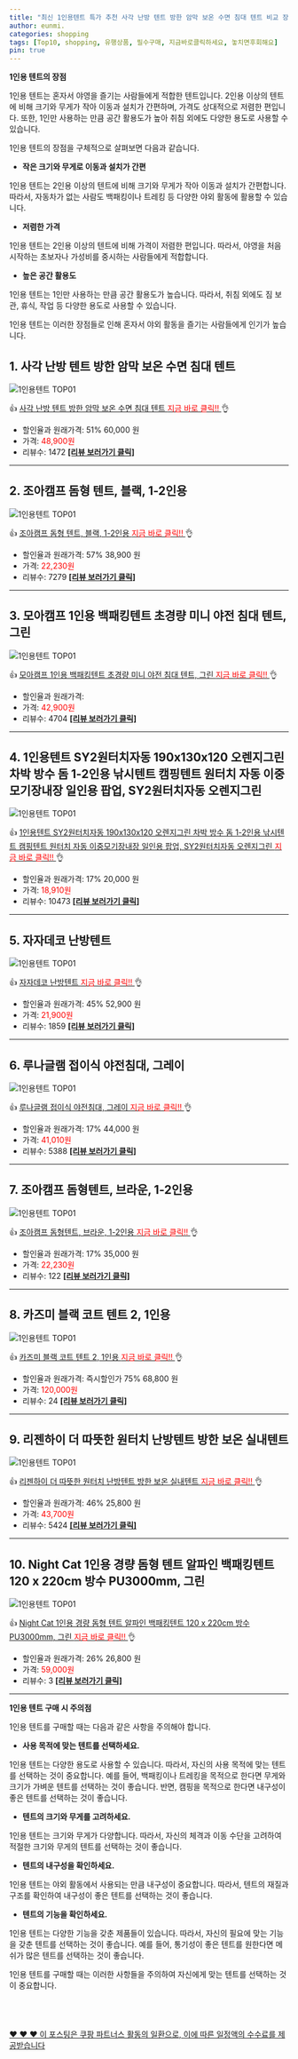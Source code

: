 ```yaml
---
title: "최신 1인용텐트 특가 추천 사각 난방 텐트 방한 암막 보온 수면 침대 텐트 비교 장점"
author: eunmi.
categories: shopping
tags: [Top10, shopping, 유행상품, 필수구매, 지금바로클릭하세요, 놓치면후회해요]
pin: true
---
```

**1인용 텐트의 장점**

1인용 텐트는 혼자서 야영을 즐기는 사람들에게 적합한 텐트입니다. 2인용 이상의 텐트에 비해 크기와 무게가 작아 이동과 설치가 간편하며, 가격도 상대적으로 저렴한 편입니다. 또한, 1인만 사용하는 만큼 공간 활용도가 높아 취침 외에도 다양한 용도로 사용할 수 있습니다.

1인용 텐트의 장점을 구체적으로 살펴보면 다음과 같습니다.

* **작은 크기와 무게로 이동과 설치가 간편**

1인용 텐트는 2인용 이상의 텐트에 비해 크기와 무게가 작아 이동과 설치가 간편합니다. 따라서, 자동차가 없는 사람도 백패킹이나 트레킹 등 다양한 야외 활동에 활용할 수 있습니다.

* **저렴한 가격**

1인용 텐트는 2인용 이상의 텐트에 비해 가격이 저렴한 편입니다. 따라서, 야영을 처음 시작하는 초보자나 가성비를 중시하는 사람들에게 적합합니다.

* **높은 공간 활용도**

1인용 텐트는 1인만 사용하는 만큼 공간 활용도가 높습니다. 따라서, 취침 외에도 짐 보관, 휴식, 작업 등 다양한 용도로 사용할 수 있습니다.

1인용 텐트는 이러한 장점들로 인해 혼자서 야외 활동을 즐기는 사람들에게 인기가 높습니다.

   

## 1. 사각 난방 텐트 방한 암막 보온 수면 침대 텐트

![1인용텐트 TOP01](https://thumbnail10.coupangcdn.com/thumbnails/remote/230x230ex/image/vendor_inventory/de76/62283c023b5630364093ae4a0e1bbfd052a22317096641bef6456d6e4398.png)


👍 [사각 난방 텐트 방한 암막 보온 수면 침대 텐트 <font color=red> 지금 바로 클릭!! </font> ](https://link.coupang.com/re/AFFSDP?lptag=AF3617701&subid=GithubCoopas&pageKey=7266125246&traceid=V0-153&itemId=18519362593&vendorItemId=85658047082) 👌 


- 할인율과 원래가격: 51%  60,000   원
- 가격: <span style='color:red'>48,900원</span>
- 리뷰수: 1472  [**[리뷰 보러가기 클릭]**](https://link.coupang.com/re/AFFSDP?lptag=AF3617701&subid=GithubCoopas&pageKey=7266125246&traceid=V0-153&itemId=18519362593&vendorItemId=85658047082)

---


   

## 2. 조아캠프 돔형 텐트, 블랙, 1-2인용

![1인용텐트 TOP01](https://thumbnail6.coupangcdn.com/thumbnails/remote/230x230ex/image/retail/images/3742947557834438-23603c2f-558b-40e3-84c2-3e56ee8bad59.jpg)


👍 [조아캠프 돔형 텐트, 블랙, 1-2인용 <font color=red> 지금 바로 클릭!! </font> ](https://link.coupang.com/re/AFFSDP?lptag=AF3617701&subid=GithubCoopas&pageKey=70423987&traceid=V0-153&itemId=384083651&vendorItemId=3932689821) 👌 


- 할인율과 원래가격: 57%  38,900   원
- 가격: <span style='color:red'>22,230원</span>
- 리뷰수: 7279  [**[리뷰 보러가기 클릭]**](https://link.coupang.com/re/AFFSDP?lptag=AF3617701&subid=GithubCoopas&pageKey=70423987&traceid=V0-153&itemId=384083651&vendorItemId=3932689821)

---


   

## 3. 모아캠프 1인용 백패킹텐트 초경량 미니 야전 침대 텐트, 그린

![1인용텐트 TOP01](https://thumbnail10.coupangcdn.com/thumbnails/remote/230x230ex/image/vendor_inventory/41b3/78237c44bc68edc59414648bcb3ab31a46e5bdd6c41b59d400fc135ba43d.jpg)


👍 [모아캠프 1인용 백패킹텐트 초경량 미니 야전 침대 텐트, 그린 <font color=red> 지금 바로 클릭!! </font> ](https://link.coupang.com/re/AFFSDP?lptag=AF3617701&subid=GithubCoopas&pageKey=7589587029&traceid=V0-153&itemId=20052810610&vendorItemId=87148998818) 👌 


- 할인율과 원래가격: 
- 가격: <span style='color:red'>42,900원</span>
- 리뷰수: 4704  [**[리뷰 보러가기 클릭]**](https://link.coupang.com/re/AFFSDP?lptag=AF3617701&subid=GithubCoopas&pageKey=7589587029&traceid=V0-153&itemId=20052810610&vendorItemId=87148998818)

---


   

## 4. 1인용텐트 SY2원터치자동 190x130x120 오렌지그린 차박 방수 돔 1-2인용 낚시텐트 캠핑텐트 원터치 자동 이중모기장내장 일인용 팝업, SY2원터치자동 오렌지그린

![1인용텐트 TOP01](https://thumbnail6.coupangcdn.com/thumbnails/remote/230x230ex/image/vendor_inventory/a9d9/eef37b579f2e11368a740e8565f748a09fce0c40fdcbd76a916178c6464d.jpg)


👍 [1인용텐트 SY2원터치자동 190x130x120 오렌지그린 차박 방수 돔 1-2인용 낚시텐트 캠핑텐트 원터치 자동 이중모기장내장 일인용 팝업, SY2원터치자동 오렌지그린 <font color=red> 지금 바로 클릭!! </font> ](https://link.coupang.com/re/AFFSDP?lptag=AF3617701&subid=GithubCoopas&pageKey=7615007226&traceid=V0-153&itemId=20176527005&vendorItemId=85596536743) 👌 


- 할인율과 원래가격: 17%  20,000   원
- 가격: <span style='color:red'>18,910원</span>
- 리뷰수: 10473  [**[리뷰 보러가기 클릭]**](https://link.coupang.com/re/AFFSDP?lptag=AF3617701&subid=GithubCoopas&pageKey=7615007226&traceid=V0-153&itemId=20176527005&vendorItemId=85596536743)

---


   

## 5. 자자데코 난방텐트

![1인용텐트 TOP01](https://thumbnail6.coupangcdn.com/thumbnails/remote/230x230ex/image/rs_quotation_api/jth4ribp/2f8bbeb8bc2d44b49b0e53b8f08614e3.png)


👍 [자자데코 난방텐트 <font color=red> 지금 바로 클릭!! </font> ](https://link.coupang.com/re/AFFSDP?lptag=AF3617701&subid=GithubCoopas&pageKey=7581944602&traceid=V0-153&itemId=20016311414&vendorItemId=87113100046) 👌 


- 할인율과 원래가격: 45%  52,900   원
- 가격: <span style='color:red'>21,900원</span>
- 리뷰수: 1859  [**[리뷰 보러가기 클릭]**](https://link.coupang.com/re/AFFSDP?lptag=AF3617701&subid=GithubCoopas&pageKey=7581944602&traceid=V0-153&itemId=20016311414&vendorItemId=87113100046)

---


   

## 6. 루나글램 접이식 야전침대, 그레이

![1인용텐트 TOP01](https://thumbnail7.coupangcdn.com/thumbnails/remote/230x230ex/image/vendor_inventory/be80/2a9052b43f74e7bf52257f286dde4afe552f4313e7d86e8cf00f80d58901.jpg)


👍 [루나글램 접이식 야전침대, 그레이 <font color=red> 지금 바로 클릭!! </font> ](https://link.coupang.com/re/AFFSDP?lptag=AF3617701&subid=GithubCoopas&pageKey=7209470458&traceid=V0-153&itemId=18241014144&vendorItemId=85067559981) 👌 


- 할인율과 원래가격: 17%  44,000   원
- 가격: <span style='color:red'>41,010원</span>
- 리뷰수: 5388  [**[리뷰 보러가기 클릭]**](https://link.coupang.com/re/AFFSDP?lptag=AF3617701&subid=GithubCoopas&pageKey=7209470458&traceid=V0-153&itemId=18241014144&vendorItemId=85067559981)

---


   

## 7. 조아캠프 돔형텐트, 브라운, 1-2인용

![1인용텐트 TOP01](https://thumbnail6.coupangcdn.com/thumbnails/remote/230x230ex/image/product/image/vendoritem/2019/08/08/3576929051/a6c21d71-b844-45fd-aa12-1f18895e9789.jpg)


👍 [조아캠프 돔형텐트, 브라운, 1-2인용 <font color=red> 지금 바로 클릭!! </font> ](https://link.coupang.com/re/AFFSDP?lptag=AF3617701&subid=GithubCoopas&pageKey=70423987&traceid=V0-153&itemId=235418843&vendorItemId=3576929051) 👌 


- 할인율과 원래가격: 17%  35,000   원
- 가격: <span style='color:red'>22,230원</span>
- 리뷰수: 122  [**[리뷰 보러가기 클릭]**](https://link.coupang.com/re/AFFSDP?lptag=AF3617701&subid=GithubCoopas&pageKey=70423987&traceid=V0-153&itemId=235418843&vendorItemId=3576929051)

---


   

## 8. 카즈미 블랙 코트 텐트 2, 1인용

![1인용텐트 TOP01](https://thumbnail10.coupangcdn.com/thumbnails/remote/230x230ex/image/retail/images/2875739150786281-86f7b11c-c581-429b-81df-a00df721da35.jpg)


👍 [카즈미 블랙 코트 텐트 2, 1인용 <font color=red> 지금 바로 클릭!! </font> ](https://link.coupang.com/re/AFFSDP?lptag=AF3617701&subid=GithubCoopas&pageKey=6613221994&traceid=V0-153&itemId=15004285938&vendorItemId=82227116092) 👌 


- 할인율과 원래가격: 즉시할인가 75%  68,800   원
- 가격: <span style='color:red'>120,000원</span>
- 리뷰수: 24  [**[리뷰 보러가기 클릭]**](https://link.coupang.com/re/AFFSDP?lptag=AF3617701&subid=GithubCoopas&pageKey=6613221994&traceid=V0-153&itemId=15004285938&vendorItemId=82227116092)

---


   

## 9. 리젠하이 더 따뜻한 원터치 난방텐트 방한 보온 실내텐트

![1인용텐트 TOP01](https://thumbnail9.coupangcdn.com/thumbnails/remote/230x230ex/image/vendor_inventory/d579/41819c8288a28fec7c1931a5c1483789291720a394dcaca38d56ad45fcc6.jpg)


👍 [리젠하이 더 따뜻한 원터치 난방텐트 방한 보온 실내텐트 <font color=red> 지금 바로 클릭!! </font> ](https://link.coupang.com/re/AFFSDP?lptag=AF3617701&subid=GithubCoopas&pageKey=7664594241&traceid=V0-153&itemId=20428787543&vendorItemId=87509982209) 👌 


- 할인율과 원래가격: 46%  25,800   원
- 가격: <span style='color:red'>43,700원</span>
- 리뷰수: 5424  [**[리뷰 보러가기 클릭]**](https://link.coupang.com/re/AFFSDP?lptag=AF3617701&subid=GithubCoopas&pageKey=7664594241&traceid=V0-153&itemId=20428787543&vendorItemId=87509982209)

---


   

## 10. Night Cat 1인용 경량 돔형 텐트 알파인 백패킹텐트 120 x 220cm 방수 PU3000mm, 그린

![1인용텐트 TOP01](https://thumbnail8.coupangcdn.com/thumbnails/remote/230x230ex/image/vendor_inventory/6218/0e6f220d14fd13db46b912298a0ce80243b639ffe27d9fc6b8de2fd03b40.jpg)


👍 [Night Cat 1인용 경량 돔형 텐트 알파인 백패킹텐트 120 x 220cm 방수 PU3000mm, 그린 <font color=red> 지금 바로 클릭!! </font> ](https://link.coupang.com/re/AFFSDP?lptag=AF3617701&subid=GithubCoopas&pageKey=6413303167&traceid=V0-153&itemId=13763322696&vendorItemId=84406243873) 👌 


- 할인율과 원래가격: 26%  26,800   원
- 가격: <span style='color:red'>59,000원</span>
- 리뷰수: 3  [**[리뷰 보러가기 클릭]**](https://link.coupang.com/re/AFFSDP?lptag=AF3617701&subid=GithubCoopas&pageKey=6413303167&traceid=V0-153&itemId=13763322696&vendorItemId=84406243873)

---
**1인용 텐트 구매 시 주의점**

1인용 텐트를 구매할 때는 다음과 같은 사항을 주의해야 합니다.

* **사용 목적에 맞는 텐트를 선택하세요.**

1인용 텐트는 다양한 용도로 사용할 수 있습니다. 따라서, 자신의 사용 목적에 맞는 텐트를 선택하는 것이 중요합니다. 예를 들어, 백패킹이나 트레킹을 목적으로 한다면 무게와 크기가 가벼운 텐트를 선택하는 것이 좋습니다. 반면, 캠핑을 목적으로 한다면 내구성이 좋은 텐트를 선택하는 것이 좋습니다.

* **텐트의 크기와 무게를 고려하세요.**

1인용 텐트는 크기와 무게가 다양합니다. 따라서, 자신의 체격과 이동 수단을 고려하여 적절한 크기와 무게의 텐트를 선택하는 것이 좋습니다.

* **텐트의 내구성을 확인하세요.**

1인용 텐트는 야외 활동에서 사용되는 만큼 내구성이 중요합니다. 따라서, 텐트의 재질과 구조를 확인하여 내구성이 좋은 텐트를 선택하는 것이 좋습니다.

* **텐트의 기능을 확인하세요.**

1인용 텐트는 다양한 기능을 갖춘 제품들이 있습니다. 따라서, 자신의 필요에 맞는 기능을 갖춘 텐트를 선택하는 것이 좋습니다. 예를 들어, 통기성이 좋은 텐트를 원한다면 메쉬가 많은 텐트를 선택하는 것이 좋습니다.

1인용 텐트를 구매할 때는 이러한 사항들을 주의하여 자신에게 맞는 텐트를 선택하는 것이 중요합니다.<br><br><br><br><br> [ ❤ ❤ ❤ 이 포스팅은 쿠팡 파트너스 활동의 일환으로, 이에 따른 일정액의 수수료를 제공받습니다](https://link.coupang.com/a/bcEFyh)